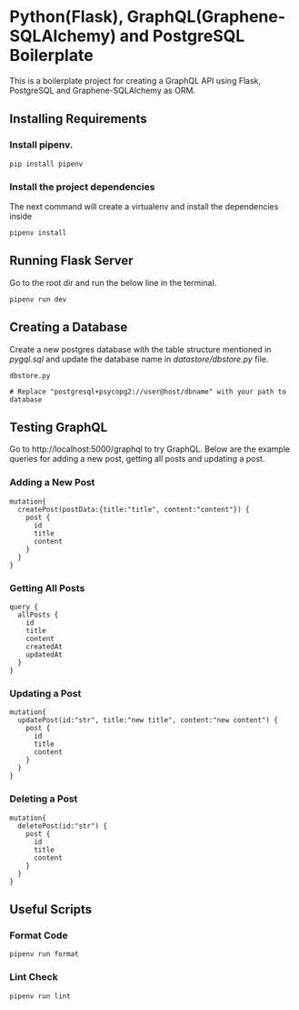 # Python(Flask), GraphQL(Graphene-SQLAlchemy) and PostgreSQL Boilerplate
This is a boilerplate project for creating a GraphQL API using Flask, PostgreSQL and Graphene-SQLAlchemy as ORM.

## Installing Requirements
### Install pipenv.
```
pip install pipenv
```
### Install the project dependencies
The next command will create a virtualenv and install the dependencies inside
```
pipenv install
```

## Running Flask Server
Go to the root dir and run the below line in the terminal.
```
pipenv run dev
```
## Creating a Database
Create a new postgres database with the table structure mentioned in *pygql.sql* and update the database name in *datastore/dbstore.py* file.
```
dbstore.py

# Replace "postgresql+psycopg2://user@host/dbname" with your path to database
```
## Testing GraphQL
Go to http://localhost:5000/graphql to try GraphQL. Below are the example queries for adding a new post, getting all posts and updating a post.
### Adding a New Post
```
mutation{
  createPost(postData:{title:"title", content:"content"}) {
    post {
      id
      title
      content
    }
  }
}
```
### Getting All Posts 
```
query {
  allPosts {
    id
    title
    content
    createdAt
    updatedAt
  }
}
```

### Updating a Post
```
mutation{
  updatePost(id:"str", title:"new title", content:"new content") {
    post {
      id
      title
      content
    }
  }
}
```

### Deleting a Post
```
mutation{
  deletePost(id:"str") {
    post {
      id
      title
      content
    }
  }
}
```

## Useful Scripts
### Format Code
```
pipenv run format
```

### Lint Check
```
pipenv run lint
```